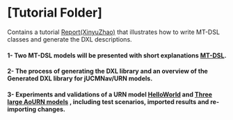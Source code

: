 
# [Tutorial Folder]
Contains a tutorial [Report(XinyuZhao)](/Report(XinyuZhao).pdf) that illustrates how to write MT-DSL classes and generate the DXL descriptions. 

#### 1- Two MT-DSL models will be presented with short explanations [MT-DSL](MT-DSL/).
#### 2- The process of generating the DXL library and an overview of the Generated DXL library for jUCMNav/URN models. 
#### 3- Experiments and validations of a URN model [HelloWorld](jucm%20files/) and [Three large AoURN models](jucm%20files/) , including test scenarios, imported results and re-importing changes. 
